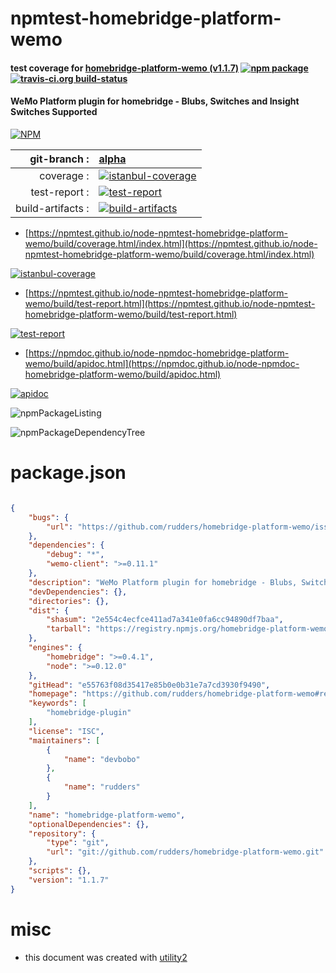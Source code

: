 # npmtest-homebridge-platform-wemo

#### test coverage for  [homebridge-platform-wemo (v1.1.7)](https://github.com/rudders/homebridge-platform-wemo#readme)  [![npm package](https://img.shields.io/npm/v/npmtest-homebridge-platform-wemo.svg?style=flat-square)](https://www.npmjs.org/package/npmtest-homebridge-platform-wemo) [![travis-ci.org build-status](https://api.travis-ci.org/npmtest/node-npmtest-homebridge-platform-wemo.svg)](https://travis-ci.org/npmtest/node-npmtest-homebridge-platform-wemo)

#### WeMo Platform plugin for homebridge - Blubs, Switches and Insight Switches Supported

[![NPM](https://nodei.co/npm/homebridge-platform-wemo.png?downloads=true&downloadRank=true&stars=true)](https://www.npmjs.com/package/homebridge-platform-wemo)

| git-branch : | [alpha](https://github.com/npmtest/node-npmtest-homebridge-platform-wemo/tree/alpha)|
|--:|:--|
| coverage : | [![istanbul-coverage](https://npmtest.github.io/node-npmtest-homebridge-platform-wemo/build/coverage.badge.svg)](https://npmtest.github.io/node-npmtest-homebridge-platform-wemo/build/coverage.html/index.html)|
| test-report : | [![test-report](https://npmtest.github.io/node-npmtest-homebridge-platform-wemo/build/test-report.badge.svg)](https://npmtest.github.io/node-npmtest-homebridge-platform-wemo/build/test-report.html)|
| build-artifacts : | [![build-artifacts](https://npmtest.github.io/node-npmtest-homebridge-platform-wemo/glyphicons_144_folder_open.png)](https://github.com/npmtest/node-npmtest-homebridge-platform-wemo/tree/gh-pages/build)|

- [https://npmtest.github.io/node-npmtest-homebridge-platform-wemo/build/coverage.html/index.html](https://npmtest.github.io/node-npmtest-homebridge-platform-wemo/build/coverage.html/index.html)

[![istanbul-coverage](https://npmtest.github.io/node-npmtest-homebridge-platform-wemo/build/screenCapture.buildCi.browser.%252Ftmp%252Fbuild%252Fcoverage.lib.html.png)](https://npmtest.github.io/node-npmtest-homebridge-platform-wemo/build/coverage.html/index.html)

- [https://npmtest.github.io/node-npmtest-homebridge-platform-wemo/build/test-report.html](https://npmtest.github.io/node-npmtest-homebridge-platform-wemo/build/test-report.html)

[![test-report](https://npmtest.github.io/node-npmtest-homebridge-platform-wemo/build/screenCapture.buildCi.browser.%252Ftmp%252Fbuild%252Ftest-report.html.png)](https://npmtest.github.io/node-npmtest-homebridge-platform-wemo/build/test-report.html)

- [https://npmdoc.github.io/node-npmdoc-homebridge-platform-wemo/build/apidoc.html](https://npmdoc.github.io/node-npmdoc-homebridge-platform-wemo/build/apidoc.html)

[![apidoc](https://npmdoc.github.io/node-npmdoc-homebridge-platform-wemo/build/screenCapture.buildCi.browser.%252Ftmp%252Fbuild%252Fapidoc.html.png)](https://npmdoc.github.io/node-npmdoc-homebridge-platform-wemo/build/apidoc.html)

![npmPackageListing](https://npmtest.github.io/node-npmtest-homebridge-platform-wemo/build/screenCapture.npmPackageListing.svg)

![npmPackageDependencyTree](https://npmtest.github.io/node-npmtest-homebridge-platform-wemo/build/screenCapture.npmPackageDependencyTree.svg)



# package.json

```json

{
    "bugs": {
        "url": "https://github.com/rudders/homebridge-platform-wemo/issues"
    },
    "dependencies": {
        "debug": "*",
        "wemo-client": ">=0.11.1"
    },
    "description": "WeMo Platform plugin for homebridge - Blubs, Switches and Insight Switches Supported",
    "devDependencies": {},
    "directories": {},
    "dist": {
        "shasum": "2e554c4ecfce411ad7a341e0fa6cc94890df7baa",
        "tarball": "https://registry.npmjs.org/homebridge-platform-wemo/-/homebridge-platform-wemo-1.1.7.tgz"
    },
    "engines": {
        "homebridge": ">=0.4.1",
        "node": ">=0.12.0"
    },
    "gitHead": "e55763f08d35417e85b0e0b31e7a7cd3930f9490",
    "homepage": "https://github.com/rudders/homebridge-platform-wemo#readme",
    "keywords": [
        "homebridge-plugin"
    ],
    "license": "ISC",
    "maintainers": [
        {
            "name": "devbobo"
        },
        {
            "name": "rudders"
        }
    ],
    "name": "homebridge-platform-wemo",
    "optionalDependencies": {},
    "repository": {
        "type": "git",
        "url": "git://github.com/rudders/homebridge-platform-wemo.git"
    },
    "scripts": {},
    "version": "1.1.7"
}
```



# misc
- this document was created with [utility2](https://github.com/kaizhu256/node-utility2)

